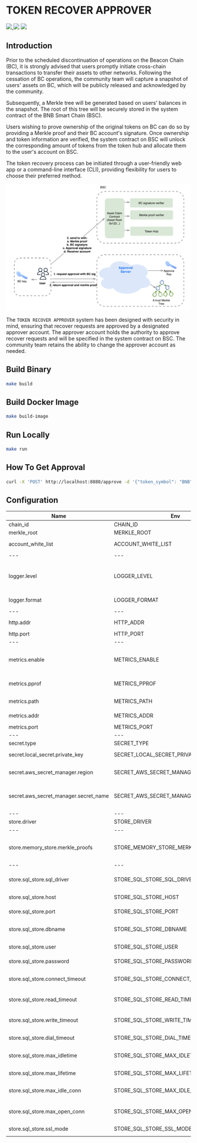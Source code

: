 # TOKEN RECOVER APPROVER

<p>
  <a href="https://github.com/bnb-chain/token-recover-approver/blob/develop/COPYING">
    <img src="https://img.shields.io/github/license/bnb-chain/token-recover-approver?style=flat-square&color=blue">
  </a>
  <img src="https://img.shields.io/github/go-mod/go-version/bnb-chain/token-recover-approver?style=flat-square">
  <a href="https://pkg.go.dev/github.com/bnb-chain/token-recover-approver">
    <img src="https://img.shields.io/badge/Go-reference-blue?style=flat-square">
  </a>
</p>


## Introduction

Prior to the scheduled discontinuation of operations on the Beacon Chain (BC), it is strongly advised that users promptly initiate cross-chain transactions to transfer their assets to other networks. Following the cessation of BC operations, the community team will capture a snapshot of users' assets on BC, which will be publicly released and acknowledged by the community.

Subsequently, a Merkle tree will be generated based on users' balances in the snapshot. The root of this tree will be securely stored in the system contract of the BNB Smart Chain (BSC).

Users wishing to prove ownership of the original tokens on BC can do so by providing a Merkle proof and their BC account's signature. Once ownership and token information are verified, the system contract on BSC will unlock the corresponding amount of tokens from the token hub and allocate them to the user's account on BSC.

The token recovery process can be initiated through a user-friendly web app or a command-line interface (CLI), providing flexibility for users to choose their preferred method.

![Token Recovery Process](./assets/token-recover.png)

The `TOKEN RECOVER APPROVER` system has been designed with security in mind, ensuring that recover requests are approved by a designated approver account. The approver account holds the authority to approve recover requests and will be specified in the system contract on BSC. The community team retains the ability to change the approver account as needed.

## Build Binary

```bash
make build
```

## Build Docker Image

```bash
make build-image
```

## Run Locally

```bash
make run
```

## How To Get Approval
```bash
curl -X 'POST' http://localhost:8080/approve -d '{"token_symbol": "BNB","owner_pub_key": "0x02dcd743516b78366a217a1bf2aa562ec5accd07163db3332d924fa48e643875a6","owner_signature": "0xcd32af98a3cf4b66deaba53dc81c7cf8c810a83eb2fa23bf1a555a718826e2f03d47e3711a10e1ae72031fcd3faabac51325999d74c0cff31d554b4d657dbc64","claim_address": "0x5b38da6a701c568545dcfcb03fcb875f56beddc4"}'
```

## Configuration

| Name | Env | Type | Option | Description | Default |
|------|-----|------|--------|-------------|---------|
| chain_id | CHAIN_ID | string | | Chain ID | `"Binance-Chain-Ganges"` |
| merkle_root | MERKLE_ROOT | string | | Merkle root | `"0x0000000000000000000000000000000000000000000000000000000000000000"` |
| account_white_list | ACCOUNT_WHITE_LIST | []string | | Account white list | `[]` |
|---|---|---|---|---|---|
| logger.level | LOGGER_LEVEL | string | `ERROR`, `WARN`, `INFO`, `DEBUG`, `TRACE` | Log level | `"INFO"` |
| logger.format | LOGGER_FORMAT | string | `console`, `json` | Log format | `console` |
|---|---|---|---|---|---|
| http.addr | HTTP_ADDR | string | | HTTP address | `"0.0.0.0"` |
| http.port | HTTP_PORT | uint16 | | HTTP port | `8080` |
|---|---|---|---|---|---|
| metrics.enable | METRICS_ENABLE | bool | | Whether to enable metrics router | `true` |
| metrics.pprof | METRICS_PPROF | bool | | Whether to enable pprof router | `false` |
| metrics.path | METRICS_PATH | string | | Metrics router path | `/metrics` |
| metrics.addr | METRICS_ADDR | string | | Metrics address | `"0.0.0.0"` |
| metrics.port | METRICS_PORT | uint16 | | Metrics port | `6060` |
|---|---|---|---|---|---|
| secret.type | SECRET_TYPE | string | | Secret type | `"local"` |
| secret.local_secret.private_key | SECRET_LOCAL_SECRET_PRIVATE_KEY | string | | Local secret private key | `""` |
| secret.aws_secret_manager.region | SECRET_AWS_SECRET_MANAGER_REGION | string | | AWS Secret Manager region | `""` |
| secret.aws_secret_manager.secret_name | SECRET_AWS_SECRET_MANAGER_SECRET_NAME | string | | AWS Secret Manager secret name | `""` |
|---|---|---|---|---|---|
| store.driver | STORE_DRIVER | string | | Store driver | `"memory"` |
|---|---|---|---|---|---|
| store.memory_store.merkle_proofs | STORE_MEMORY_STORE_MERKLE_PROOFS | string | | Memory store Merkle proofs file | `"./example/merkle_proofs.json"` |
|---|---|---|---|---|---|
| store.sql_store.sql_driver | STORE_SQL_STORE_SQL_DRIVER | string | `mysql`, `postgres`, `sqlite` | SQL store driver | `"mysql"` |
| store.sql_store.host | STORE_SQL_STORE_HOST | string | | SQL store host | `"localhost"` |
| store.sql_store.port | STORE_SQL_STORE_PORT | uint | | SQL store port | `3306` |
| store.sql_store.dbname | STORE_SQL_STORE_DBNAME | string | | SQL store database name | `"approver"` |
| store.sql_store.user | STORE_SQL_STORE_USER | string | | SQL store user | `"root"` |
| store.sql_store.password | STORE_SQL_STORE_PASSWORD | string | | SQL store password | `""` |
| store.sql_store.connect_timeout | STORE_SQL_STORE_CONNECT_TIMEOUT | string | | SQL store connect timeout | `"10s"` |
| store.sql_store.read_timeout | STORE_SQL_STORE_READ_TIMEOUT | string | | SQL store read timeout | `"30s"` |
| store.sql_store.write_timeout | STORE_SQL_STORE_WRITE_TIMEOUT | string | | SQL store write timeout | `"30s"` |
| store.sql_store.dial_timeout | STORE_SQL_STORE_DIAL_TIMEOUT | time.Duration | | SQL store dial timeout | `"10s"` |
| store.sql_store.max_idletime | STORE_SQL_STORE_MAX_IDLETIME | time.Duration | | SQL store max idle time | `"1h"` |
| store.sql_store.max_lifetime | STORE_SQL_STORE_MAX_LIFETIME | time.Duration | | SQL store max lifetime | `"1h"` |
| store.sql_store.max_idle_conn | STORE_SQL_STORE_MAX_IDLE_CONN | int | | SQL store max idle connections | `2` |
| store.sql_store.max_open_conn | STORE_SQL_STORE_MAX_OPEN_CONN | int | | SQL store max open connections | `5` |
| store.sql_store.ssl_mode | STORE_SQL_STORE_SSL_MODE | bool | | SQL store SSL mode | `false` |